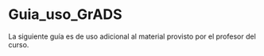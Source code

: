 # Guia_uso_GrADS
La siguiente guía es de uso adicional al material provisto por el profesor del curso. 

